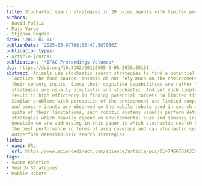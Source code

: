 ```yaml
---
title: Stochastic search strategies in 2D using agents with limited perception
authors:
- David Puljiz
- Maja Varga
- Stjepan Bogdan
date: '2012-01-01'
publishDate: '2025-03-07T08:06:47.507056Z'
publication_types:
- article-journal
publication: '*IFAC Proceedings Volumes*'
doi: https://doi.org/10.3182/20120905-3-HR-2030.00161
abstract: Animals use stochastic search strategies to find a potential nest or to
  localize the food source. Animals do not rely much on the environmental cues or
  their sensory inputs. Since their cognitive capabilities are rather limited, search
  strategies are usually simplistic and stochastic. And yet such simple search strategies
  result in high efficiency in finding potential targets in limited time intervals.
  Similar problems with perception of the environment and limited computational power
  and sensory inputs are observed on the mobile robots used in search scenarios. In
  spite of their limitations, such robotic systems usually perform deterministic search
  strategies which heavily depend on environmental cues and sensory input. The research
  question we are addressing in this paper is which stochastic search strategy has
  the best performance in terms of area coverage and can stochastic search strategies
  outperform deterministic search strategies.
links:
- name: URL
  url: https://www.sciencedirect.com/science/article/pii/S1474667016336837
tags:
- Swarm Robotics
- Search Strategies
- Mobile Robots
---
```


